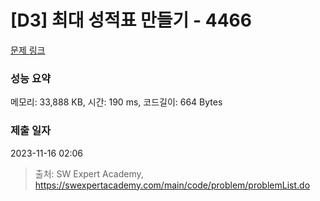 # [D3] 최대 성적표 만들기 - 4466 

[문제 링크](https://swexpertacademy.com/main/code/problem/problemDetail.do?contestProbId=AWOUfCJ6qVMDFAWg) 

### 성능 요약

메모리: 33,888 KB, 시간: 190 ms, 코드길이: 664 Bytes

### 제출 일자

2023-11-16 02:06



> 출처: SW Expert Academy, https://swexpertacademy.com/main/code/problem/problemList.do